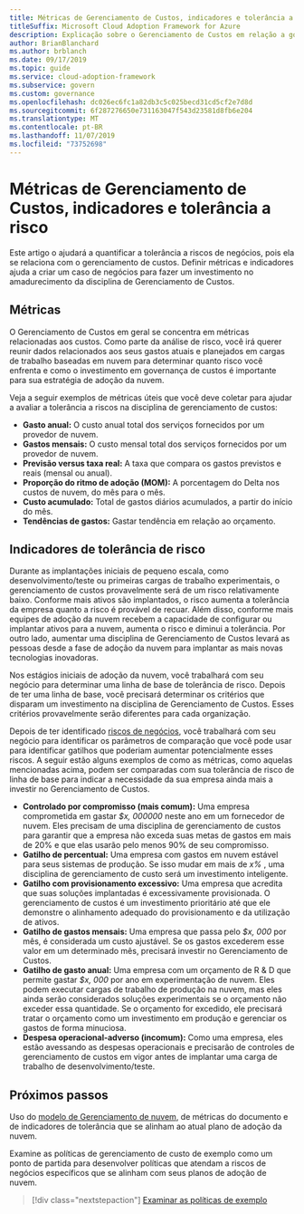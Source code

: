 ```yaml
---
title: Métricas de Gerenciamento de Custos, indicadores e tolerância a risco
titleSuffix: Microsoft Cloud Adoption Framework for Azure
description: Explicação sobre o Gerenciamento de Custos em relação a governança de nuvem
author: BrianBlanchard
ms.author: brblanch
ms.date: 09/17/2019
ms.topic: guide
ms.service: cloud-adoption-framework
ms.subservice: govern
ms.custom: governance
ms.openlocfilehash: dc026ec6fc1a82db3c5c025becd31cd5cf2e7d8d
ms.sourcegitcommit: 6f287276650e731163047f543d23581d8fb6e204
ms.translationtype: MT
ms.contentlocale: pt-BR
ms.lasthandoff: 11/07/2019
ms.locfileid: "73752698"
---
```

# <a name="cost-management-metrics-indicators-and-risk-tolerance"></a>Métricas de Gerenciamento de Custos, indicadores e tolerância a risco

Este artigo o ajudará a quantificar a tolerância a riscos de negócios, pois ela se relaciona com o gerenciamento de custos. Definir métricas e indicadores ajuda a criar um caso de negócios para fazer um investimento no amadurecimento da disciplina de Gerenciamento de Custos.

## <a name="metrics"></a>Métricas

O Gerenciamento de Custos em geral se concentra em métricas relacionadas aos custos. Como parte da análise de risco, você irá querer reunir dados relacionados aos seus gastos atuais e planejados em cargas de trabalho baseadas em nuvem para determinar quanto risco você enfrenta e como o investimento em governança de custos é importante para sua estratégia de adoção da nuvem.

Veja a seguir exemplos de métricas úteis que você deve coletar para ajudar a avaliar a tolerância a riscos na disciplina de gerenciamento de custos:

- **Gasto anual:** O custo anual total dos serviços fornecidos por um provedor de nuvem.
- **Gastos mensais:** O custo mensal total dos serviços fornecidos por um provedor de nuvem.
- **Previsão versus taxa real:** A taxa que compara os gastos previstos e reais (mensal ou anual).
- **Proporção do ritmo de adoção (MOM):** A porcentagem do Delta nos custos de nuvem, do mês para o mês.
- **Custo acumulado:** Total de gastos diários acumulados, a partir do início do mês.
- **Tendências de gastos:** Gastar tendência em relação ao orçamento.

## <a name="risk-tolerance-indicators"></a>Indicadores de tolerância de risco

Durante as implantações iniciais de pequeno escala, como desenvolvimento/teste ou primeiras cargas de trabalho experimentais, o gerenciamento de custos provavelmente será de um risco relativamente baixo. Conforme mais ativos são implantados, o risco aumenta a tolerância da empresa quanto a risco é provável de recuar. Além disso, conforme mais equipes de adoção da nuvem recebem a capacidade de configurar ou implantar ativos para a nuvem, aumenta o risco e diminui a tolerância. Por outro lado, aumentar uma disciplina de Gerenciamento de Custos levará as pessoas desde a fase de adoção da nuvem para implantar as mais novas tecnologias inovadoras.

Nos estágios iniciais de adoção da nuvem, você trabalhará com seu negócio para determinar uma linha de base de tolerância de risco. Depois de ter uma linha de base, você precisará determinar os critérios que disparam um investimento na disciplina de Gerenciamento de Custos. Esses critérios provavelmente serão diferentes para cada organização.

Depois de ter identificado [riscos de negócios](./business-risks.md), você trabalhará com seu negócio para identificar os parâmetros de comparação que você pode usar para identificar gatilhos que poderiam aumentar potencialmente esses riscos. A seguir estão alguns exemplos de como as métricas, como aquelas mencionadas acima, podem ser comparadas com sua tolerância de risco de linha de base para indicar a necessidade da sua empresa ainda mais a investir no Gerenciamento de Custos.

- **Controlado por compromisso (mais comum):** Uma empresa comprometida em gastar _$x, 000000_ neste ano em um fornecedor de nuvem. Eles precisam de uma disciplina de gerenciamento de custos para garantir que a empresa não exceda suas metas de gastos em mais de 20% e que elas usarão pelo menos 90% de seu compromisso.
- **Gatilho de percentual:** Uma empresa com gastos em nuvem estável para seus sistemas de produção. Se isso mudar em mais de _x%_ , uma disciplina de gerenciamento de custo será um investimento inteligente.
- **Gatilho com provisionamento excessivo:** Uma empresa que acredita que suas soluções implantadas é excessivamente provisionada. O gerenciamento de custos é um investimento prioritário até que ele demonstre o alinhamento adequado do provisionamento e da utilização de ativos.
- **Gatilho de gastos mensais:** Uma empresa que passa pelo _$x, 000_ por mês, é considerada um custo ajustável. Se os gastos excederem esse valor em um determinado mês, precisará investir no Gerenciamento de Custos.
- **Gatilho de gasto anual:** Uma empresa com um orçamento de R & D que permite gastar _$x, 000_ por ano em experimentação de nuvem. Eles podem executar cargas de trabalho de produção na nuvem, mas eles ainda serão considerados soluções experimentais se o orçamento não exceder essa quantidade. Se o orçamento for excedido, ele precisará tratar o orçamento como um investimento em produção e gerenciar os gastos de forma minuciosa.
- **Despesa operacional-adverso (incomum):** Como uma empresa, eles estão avessando as despesas operacionais e precisarão de controles de gerenciamento de custos em vigor antes de implantar uma carga de trabalho de desenvolvimento/teste.

## <a name="next-steps"></a>Próximos passos

Uso do [modelo de Gerenciamento de nuvem](./template.md), de métricas do documento e de indicadores de tolerância que se alinham ao atual plano de adoção da nuvem.

Examine as políticas de gerenciamento de custo de exemplo como um ponto de partida para desenvolver políticas que atendam a riscos de negócios específicos que se alinham com seus planos de adoção de nuvem.

> [!div class="nextstepaction"]
> [Examinar as políticas de exemplo](./policy-statements.md)
